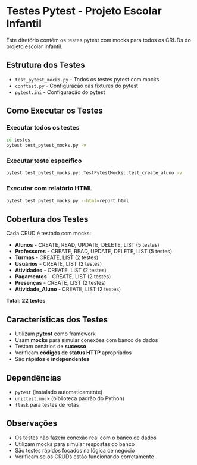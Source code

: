 # Testes Pytest - Projeto Escolar Infantil

Este diretório contém os testes pytest com mocks para todos os CRUDs do projeto escolar infantil.

## Estrutura dos Testes

- `test_pytest_mocks.py` - Todos os testes pytest com mocks
- `conftest.py` - Configuração das fixtures do pytest
- `pytest.ini` - Configuração do pytest

## Como Executar os Testes

### Executar todos os testes
```bash
cd testes
pytest test_pytest_mocks.py -v
```

### Executar teste específico
```bash
pytest test_pytest_mocks.py::TestPytestMocks::test_create_aluno -v
```

### Executar com relatório HTML
```bash
pytest test_pytest_mocks.py --html=report.html
```

## Cobertura dos Testes

Cada CRUD é testado com mocks:

- **Alunos** - CREATE, READ, UPDATE, DELETE, LIST (5 testes)
- **Professores** - CREATE, READ, UPDATE, DELETE, LIST (5 testes)
- **Turmas** - CREATE, LIST (2 testes)
- **Usuários** - CREATE, LIST (2 testes)
- **Atividades** - CREATE, LIST (2 testes)
- **Pagamentos** - CREATE, LIST (2 testes)
- **Presenças** - CREATE, LIST (2 testes)
- **Atividade_Aluno** - CREATE, LIST (2 testes)

**Total: 22 testes**

## Características dos Testes

- Utilizam **pytest** como framework
- Usam **mocks** para simular conexões com banco de dados
- Testam cenários de **sucesso**
- Verificam **códigos de status HTTP** apropriados
- São **rápidos** e **independentes**

## Dependências

- `pytest` (instalado automaticamente)
- `unittest.mock` (biblioteca padrão do Python)
- `flask` para testes de rotas

## Observações

- Os testes não fazem conexão real com o banco de dados
- Utilizam mocks para simular respostas do banco
- São testes rápidos focados na lógica de negócio
- Verificam se os CRUDs estão funcionando corretamente